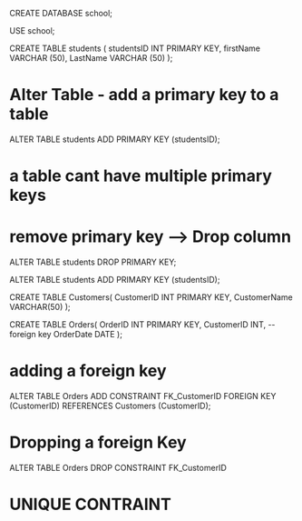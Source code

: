CREATE DATABASE school;

USE school;

CREATE TABLE students (
	studentsID INT PRIMARY KEY,
    firstName	VARCHAR (50),
    LastName 	VARCHAR (50)
    );

# Alter Table - add a primary key to a table

ALTER TABLE students
ADD PRIMARY KEY (studentsID);

# a table cant have multiple primary keys

# remove primary key --> Drop column

ALTER TABLE students
DROP PRIMARY KEY;

ALTER TABLE students
ADD PRIMARY KEY (studentsID);

CREATE TABLE Customers(
CustomerID INT PRIMARY KEY,
CustomerName VARCHAR(50)
);

CREATE TABLE Orders(
OrderID INT PRIMARY KEY,
CustomerID INT,  -- foreign key 
OrderDate DATE
);

# adding a foreign key

ALTER TABLE Orders
ADD CONSTRAINT FK_CustomerID
FOREIGN KEY (CustomerID)
REFERENCES Customers (CustomerID);

# Dropping a foreign Key

ALTER TABLE Orders
DROP CONSTRAINT FK_CustomerID

# UNIQUE CONTRAINT
